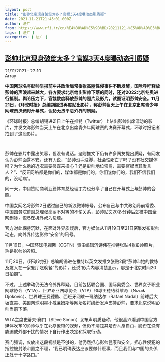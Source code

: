 ```yaml
---
layout: post
title: "彭帅北京现身破绽太多？官媒3天4度曝动态引质疑"
date: 2021-11-21T21:45:01.000Z
author: 法广
from: https://www.rfi.fr/cn/%E4%B8%AD%E5%9B%BD/20211121-%E5%BD%AD%E5%B8%85%E5%8C%97%E4%BA%AC%E7%8E%B0%E8%BA%AB%E7%A0%B4%E7%BB%BD%E5%A4%AA%E5%A4%9A-%E5%AE%98%E5%AA%923%E5%A4%A94%E5%BA%A6%E6%9B%9D%E5%8A%A8%E6%80%81%E5%BC%95%E8%B4%A8%E7%96%91
tags: [ 法广 ]
categories: [ 法广 ]
---
```

<!--1637531101000-->
[彭帅北京现身破绽太多？官媒3天4度曝动态引质疑](https://www.rfi.fr/cn/%E4%B8%AD%E5%9B%BD/20211121-%E5%BD%AD%E5%B8%85%E5%8C%97%E4%BA%AC%E7%8E%B0%E8%BA%AB%E7%A0%B4%E7%BB%BD%E5%A4%AA%E5%A4%9A-%E5%AE%98%E5%AA%923%E5%A4%A94%E5%BA%A6%E6%9B%9D%E5%8A%A8%E6%80%81%E5%BC%95%E8%B4%A8%E7%96%91)
------

<div>
<div>21/11/2021 - 22:10</div>Array<p><strong>                    中国网球名将彭帅举报前中共政治局常委张高丽性侵事件不断发酵，国际呼吁释放彭帅的声浪越来越大，各方要求北京给出彭帅下落的同时，还对2022北京冬奥进行抵制。舆论压力下，官媒数度释放彭帅的照片及影片，试图证明彭帅安全。11月21日，《环球时报》总编胡锡进再度贴出影片，称彭帅当天上午在北京出席青少年网球赛决赛的开幕式，但仍无法平息外界的质疑。                </strong></p><div >                    <p>《环球时报》总编胡锡进21日上午在推特（Twitter）上贴出彭帅出席活动的影片，并发文称彭帅当天上午在北京出席青少年网球赛的决赛开幕式，环球时报记者拍到了这段影片。</p><p> </p><p>彭帅在影片中露出笑容，但没有说话。这则推文下仍有许多网友提出质疑，有网友认为彭帅面露不安。还有人说，“彭帅没手没脚，社会性死亡了吗？没有社交媒体吗？为什么她的近况需要官媒来操心？还是彭帅地位崇高，需要官媒当其发言人？”、“反正网络都是你们的，媒体都是你们的，你们说你们的，我们不信我们的，没毛病”。</p><p>同一天，中网赞助商利亚德体育总经理丁力也分享了自己在开幕式上与彭帅的合照。</p><p>中国女网名将彭帅2日透过自己的新浪微博帐号，公布自己与中共政治局前常委、中国国务院前副总理张高丽不对等的不伦关系，彭帅贴文20多分钟后就被中国全网删除，但已在境外成为话题。</p><p>官方对此保持沉默，在面对外界质疑后，官方媒体从11月19日至21日密集发布彭帅动态，向外界传达彭帅“安全”的讯号。</p><p>11月19日，中国环球电视网（CGTN）责任编辑沉诗伟在推特张贴4张彭帅照片，称是彭帅的近照。</p><p>11月20日，《环球时报》总编胡锡进在推特以英文发推文张贴2段“彭帅和她的教练及友人在一家餐厅吃晚餐”的影片，还说“影片内容清楚显示，那是于北京时间20日拍摄”。</p><p>不过，上述举动仍无法令外界释疑。目前包括联合国、国际奥委会、世界女子职业网球协会（WTA）、世界职业网球协会（ATP）和球王德约科维奇（Novak Djokovic）、世界球王费德勒、西班牙网球一哥纳达尔（Rafael Nadal）前球后大坂直美、美国网球明星小威廉姆斯等网坛名将纷纷发声支持彭帅，要求北京说明彭帅当前下落。</p><p>WTA主席史蒂夫·赛门（Steve Simon）发布声明质疑称，他很高兴看到中国官方媒体发布的彭帅似乎在北京餐馆的视频，但仍不清楚其是否人身自由、能否在没有胁迫或外部干扰的情况下自行作出决定和採取行动。</p><p>赛门强调，仅放出这段视频是不够的，他仍然担心彭帅健康和安全，担心性侵犯的指控被封杀和置之不理，“我已明确表达应该要做什麽事，而且我们与中国的关係正处于十字路口。”</p>                                            <div data-selfpromo-newsletter>    </div>    <div data-selfpromo-app>    </div>                </div>
</div>
